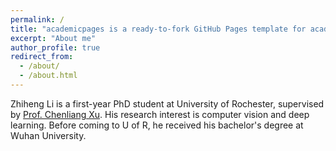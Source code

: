 ```yaml
---
permalink: /
title: "academicpages is a ready-to-fork GitHub Pages template for academic personal websites"
excerpt: "About me"
author_profile: true
redirect_from: 
  - /about/
  - /about.html
---
```


Zhiheng Li is a first-year PhD student at University of Rochester, supervised by [Prof. Chenliang Xu](https://www.cs.rochester.edu/u/cxu22/). His research interest is computer vision and deep learning. Before coming to U of R, he received his bachelor's degree at Wuhan University.